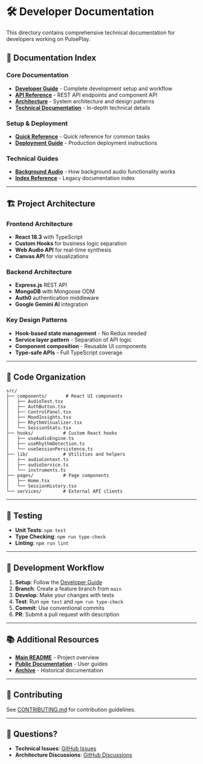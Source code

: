 # 🛠️ Developer Documentation

This directory contains comprehensive technical documentation for developers working on PulsePlay.

## 📖 Documentation Index

### Core Documentation
- **[Developer Guide](DEVELOPER_GUIDE.md)** - Complete development setup and workflow
- **[API Reference](API_REFERENCE.md)** - REST API endpoints and component API
- **[Architecture](ARCHITECTURE.md)** - System architecture and design patterns
- **[Technical Documentation](DOCUMENTATION.md)** - In-depth technical details

### Setup & Deployment
- **[Quick Reference](QUICK_REFERENCE.md)** - Quick reference for common tasks
- **[Deployment Guide](DEPLOYMENT.md)** - Production deployment instructions

### Technical Guides
- **[Background Audio](BACKGROUND_AUDIO.md)** - How background audio functionality works
- **[Index Reference](DOCS_INDEX.md)** - Legacy documentation index

---

## 🏗️ Project Architecture

### Frontend Architecture
- **React 18.3** with TypeScript
- **Custom Hooks** for business logic separation
- **Web Audio API** for real-time synthesis
- **Canvas API** for visualizations

### Backend Architecture
- **Express.js** REST API
- **MongoDB** with Mongoose ODM
- **Auth0** authentication middleware
- **Google Gemini AI** integration

### Key Design Patterns
- **Hook-based state management** - No Redux needed
- **Service layer pattern** - Separation of API logic
- **Component composition** - Reusable UI components
- **Type-safe APIs** - Full TypeScript coverage

---

## 📂 Code Organization

```
src/
├── components/       # React UI components
│   ├── AudioTest.tsx
│   ├── AuthButton.tsx
│   ├── ControlPanel.tsx
│   ├── MoodInsights.tsx
│   ├── RhythmVisualizer.tsx
│   └── SessionStats.tsx
├── hooks/           # Custom React hooks
│   ├── useAudioEngine.ts
│   ├── useRhythmDetection.ts
│   └── useSessionPersistence.ts
├── lib/             # Utilities and helpers
│   ├── audioContext.ts
│   ├── audioService.ts
│   └── instruments.ts
├── pages/           # Page components
│   ├── Home.tsx
│   └── SessionHistory.tsx
└── services/        # External API clients
```

---

## 🧪 Testing

- **Unit Tests**: `npm test`
- **Type Checking**: `npm run type-check`
- **Linting**: `npm run lint`

---

## 🔧 Development Workflow

1. **Setup**: Follow the [Developer Guide](DEVELOPER_GUIDE.md)
2. **Branch**: Create a feature branch from `main`
3. **Develop**: Make your changes with tests
4. **Test**: Run `npm test` and `npm run type-check`
5. **Commit**: Use conventional commits
6. **PR**: Submit a pull request with description

---

## 📚 Additional Resources

- **[Main README](../../README.md)** - Project overview
- **[Public Documentation](../public/INDEX.md)** - User guides
- **[Archive](../archive/)** - Historical documentation

---

## 🤝 Contributing

See [CONTRIBUTING.md](../public/CONTRIBUTING.md) for contribution guidelines.

---

## 📧 Questions?

- **Technical Issues**: [GitHub Issues](https://github.com/juxtaduo/pulseplay/issues)
- **Architecture Discussions**: [GitHub Discussions](https://github.com/juxtaduo/pulseplay/discussions)
